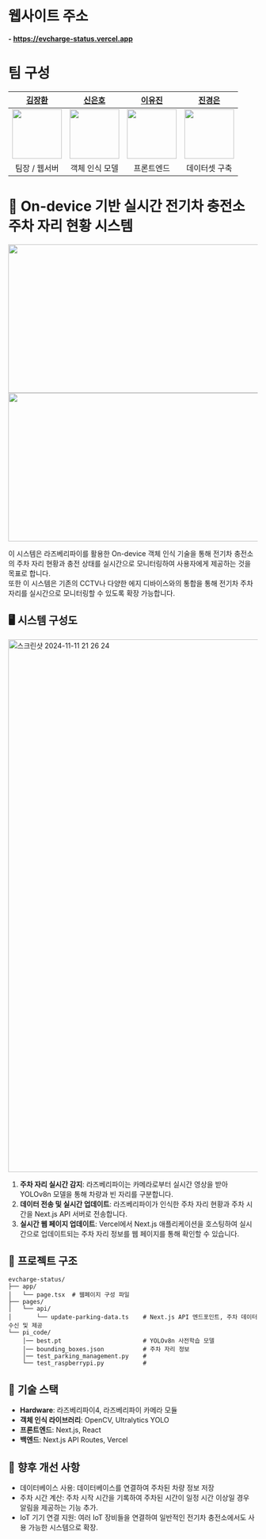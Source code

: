 # 웹사이트 주소
**- https://evcharge-status.vercel.app**

# 팀 구성
|[김장환](https://github.com/wodeyuzhou)|[신은호](https://github.com/neungho1)|[이유진](https://github.com/runth)|[진경은](https://github.com/JinKyungEun000)|
|:---:|:---:|:---:|:--:|
|<img src="https://github.com/user-attachments/assets/2aa22ddc-f059-43be-b66e-7215e9068d59" width="100px" height="100px"/>|<img src="https://github.com/user-attachments/assets/2aa22ddc-f059-43be-b66e-7215e9068d59" width="100px" height="100px"/>|<img src="https://github.com/user-attachments/assets/2aa22ddc-f059-43be-b66e-7215e9068d59" width="100px" height="100px"/>|<img src="https://github.com/user-attachments/assets/2aa22ddc-f059-43be-b66e-7215e9068d59" width="100px" height="100px"/>|
|팀장 / 웹서버|객체 인식 모델|프론트엔드|데이터셋 구축|

# 🚗 On-device 기반 실시간 전기차 충전소 주차 자리 현황 시스템

<img src="https://github.com/user-attachments/assets/a5052757-e58b-44fa-b2de-80460d5c2fcd" width="530px" height="300px"/> <img src="https://github.com/user-attachments/assets/2ef72042-4ba9-400d-bd90-39c452696ce3" width="530px" height="300px"/>

이 시스템은 라즈베리파이를 활용한 On-device 객체 인식 기술을 통해 전기차 충전소의 주차 자리 현황과 충전 상태를 실시간으로 모니터링하여 사용자에게 제공하는 것을 목표로 합니다.</br>
또한 이 시스템은 기존의 CCTV나 다양한 에지 디바이스와의 통합을 통해 전기차 주차 자리를 실시간으로 모니터링할 수 있도록 확장 가능합니다.

## 🖥️ 시스템 구성도
<img width="1076" alt="스크린샷 2024-11-11 21 26 24" src="https://github.com/user-attachments/assets/7f47bfb0-2243-4116-896e-1011e0a8d799">

1. **주차 자리 실시간 감지**: 라즈베리파이는 카메라로부터 실시간 영상을 받아 YOLOv8n 모델을 통해 차량과 빈 자리를 구분합니다.
2. **데이터 전송 및 실시간 업데이트**: 라즈베리파이가 인식한 주차 자리 현황과 주차 시간을 Next.js API 서버로 전송합니다.
3. **실시간 웹 페이지 업데이트**: Vercel에서 Next.js 애플리케이션을 호스팅하여 실시간으로 업데이트되는 주차 자리 정보를 웹 페이지를 통해 확인할 수 있습니다.

## 📂 프로젝트 구조
```
evcharge-status/
├── app/
│   └── page.tsx  # 웹페이지 구성 파일
├── pages/
│   └── api/
│       └── update-parking-data.ts    # Next.js API 엔드포인트, 주차 데이터 수신 및 제공
└── pi_code/
    │── best.pt                       # YOLOv8n 사전학습 모델
    │── bounding_boxes.json           # 주차 자리 정보
    │── test_parking_management.py    # 
    └── test_raspberrypi.py           # 
```

## 🚀 기술 스택
- **Hardware**: 라즈베리파이4, 라즈베리파이 카메라 모듈
- **객체 인식 라이브러리**: OpenCV, Ultralytics YOLO
- **프론트엔드**: Next.js, React
- **백엔드**: Next.js API Routes, Vercel


## 🔧 향후 개선 사항
- 데이터베이스 사용: 데이터베이스를 연결하여 주차된 차량 정보 저장
- 주차 시간 계산: 주차 시작 시간을 기록하여 주차된 시간이 일정 시간 이상일 경우 알림을 제공하는 기능 추가.
- IoT 기기 연결 지원: 여러 IoT 장비들을 연결하여 일반적인 전기차 충전소에서도 사용 가능한 시스템으로 확장.